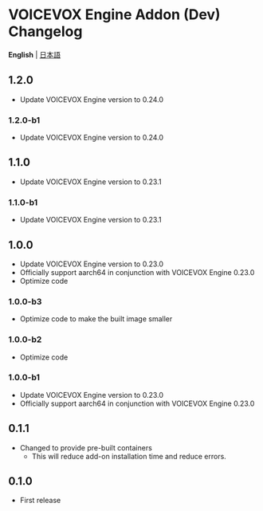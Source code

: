 # VOICEVOX Engine Addon (Dev) Changelog
**English** | [日本語](https://github.com/taikun114/Home-Assistant-VOICEVOX-Engine/blob/dev/docs/CHANGELOG-ja.md)

## 1.2.0
- Update VOICEVOX Engine version to 0.24.0

### 1.2.0-b1
- Update VOICEVOX Engine version to 0.24.0

## 1.1.0
- Update VOICEVOX Engine version to 0.23.1

### 1.1.0-b1
- Update VOICEVOX Engine version to 0.23.1

## 1.0.0
- Update VOICEVOX Engine version to 0.23.0
- Officially support aarch64 in conjunction with VOICEVOX Engine 0.23.0
- Optimize code

### 1.0.0-b3
- Optimize code to make the built image smaller

### 1.0.0-b2
- Optimize code

### 1.0.0-b1
- Update VOICEVOX Engine version to 0.23.0
- Officially support aarch64 in conjunction with VOICEVOX Engine 0.23.0

## 0.1.1
- Changed to provide pre-built containers
  - This will reduce add-on installation time and reduce errors.

## 0.1.0
- First release
